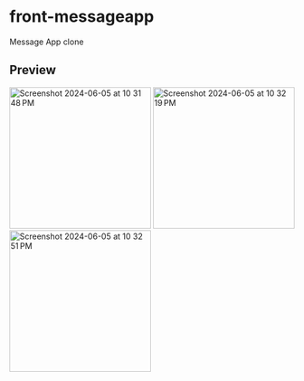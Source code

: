 # front-messageapp
Message App clone 

## Preview
<img width="250" alt="Screenshot 2024-06-05 at 10 31 48 PM" src="https://github.com/jkmathilda/PantryPal/assets/142202145/adcaab4d-32bf-482c-ab76-eb8318abce9d">
<img width="250" alt="Screenshot 2024-06-05 at 10 32 19 PM" src="https://github.com/jkmathilda/PantryPal/assets/142202145/26ff1a7e-eff4-470e-887c-8316065154b8">
<img width="250" alt="Screenshot 2024-06-05 at 10 32 51 PM" src="https://github.com/jkmathilda/PantryPal/assets/142202145/b0d0d11a-9587-437b-9cf6-953b2a0a599f">